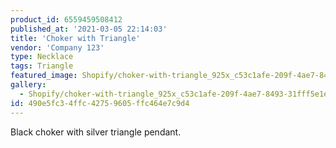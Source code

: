 ```yaml
---
product_id: 6559459508412
published_at: '2021-03-05 22:14:03'
title: 'Choker with Triangle'
vendor: 'Company 123'
type: Necklace
tags: Triangle
featured_image: Shopify/choker-with-triangle_925x_c53c1afe-209f-4ae7-8493-31fff5e1efb6.jpg
gallery:
  - Shopify/choker-with-triangle_925x_c53c1afe-209f-4ae7-8493-31fff5e1efb6.jpg
id: 490e5fc3-4ffc-4275-9605-ffc464e7c9d4
---
```

<p>Black choker with silver triangle pendant.</p>